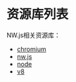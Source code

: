 # 资源库列表

NW.js相关资源库：

* [chromium](https://github.com/nwjs/chromium.src)
* [nw.js](https://github.com/nwjs/nw.js)
* [node](https://github.com/nwjs/node)
* [v8](https://github.com/nwjs/v8)
